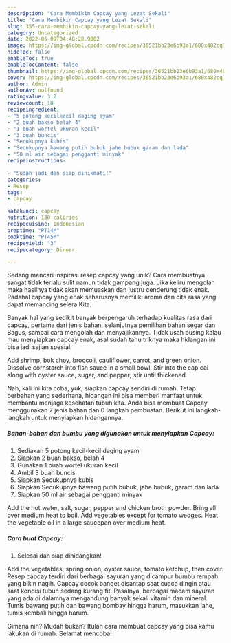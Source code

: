 ```yaml
---
description: "Cara Membikin Capcay yang Lezat Sekali"
title: "Cara Membikin Capcay yang Lezat Sekali"
slug: 355-cara-membikin-capcay-yang-lezat-sekali
category: Uncategorized
date: 2022-06-09T04:48:28.900Z
image: https://img-global.cpcdn.com/recipes/36521bb23e6b93a1/680x482cq70/capcay-foto-resep-utama.jpg
hideToc: false
enableToc: true
enableTocContent: false
thumbnail: https://img-global.cpcdn.com/recipes/36521bb23e6b93a1/680x482cq70/capcay-foto-resep-utama.jpg
cover: https://img-global.cpcdn.com/recipes/36521bb23e6b93a1/680x482cq70/capcay-foto-resep-utama.jpg
author: Admin
authorAv: notfound
ratingvalue: 3.2
reviewcount: 18
recipeingredient:
- "5 potong kecilkecil daging ayam"
- "2 buah bakso belah 4"
- "1 buah wortel ukuran kecil"
- "3 buah buncis"
- "Secukupnya kubis"
- "Secukupnya bawang putih bubuk jahe bubuk garam dan lada"
- "50 ml air sebagai pengganti minyak"
recipeinstructions:

- "Sudah jadi dan siap dinikmati!"
categories:
- Resep
tags:
- capcay

katakunci: capcay 
nutrition: 130 calories
recipecuisine: Indonesian
preptime: "PT14M"
cooktime: "PT45M"
recipeyield: "3"
recipecategory: Dinner

---
```





Sedang mencari inspirasi resep capcay yang unik? Cara membuatnya sangat tidak terlalu sulit namun tidak gampang juga. Jika keliru mengolah maka hasilnya tidak akan memuaskan dan justru cenderung tidak enak. Padahal capcay yang enak seharusnya memiliki aroma dan cita rasa yang dapat memancing selera Kita.





Banyak hal yang sedikit banyak berpengaruh terhadap kualitas rasa dari capcay, pertama dari jenis bahan, selanjutnya pemilihan bahan segar dan Bagus, sampai cara mengolah dan menyajikannya. Tidak usah pusing kalau mau menyiapkan capcay enak,      asal sudah tahu triknya maka hidangan ini bisa jadi sajian spesial.














Add shrimp, bok choy, broccoli, cauliflower, carrot, and green onion. Dissolve cornstarch into fish sauce in a small bowl. Stir into the cap cai along with oyster sauce, sugar, and pepper; stir until thickened.






Nah, kali ini kita coba, yuk, siapkan capcay sendiri di rumah. Tetap berbahan yang sederhana, hidangan ini bisa memberi manfaat untuk membantu menjaga kesehatan tubuh kita. Anda bisa membuat Capcay menggunakan 7 jenis bahan dan 0 langkah pembuatan. Berikut ini langkah-langkah untuk menyiapkan hidangannya.

<!--inarticleads1-->

##### Bahan-bahan dan bumbu yang digunakan untuk menyiapkan Capcay:

1. Sediakan 5 potong kecil-kecil daging ayam
1. Siapkan 2 buah bakso, belah 4
1. Gunakan 1 buah wortel ukuran kecil
1. Ambil 3 buah buncis
1. Siapkan Secukupnya kubis
1. Siapkan Secukupnya bawang putih bubuk, jahe bubuk, garam dan lada
1. Siapkan 50 ml air sebagai pengganti minyak


Add the hot water, salt, sugar, pepper and chicken broth powder. Bring all over medium heat to boil. Add vegetables except for tomato wedges. Heat the vegetable oil in a large saucepan over medium heat. 

<!--inarticleads2-->

##### Cara buat Capcay:


1. Selesai dan siap dihidangkan!

Add the vegetables, spring onion, oyster sauce, tomato ketchup, then cover. Resep capcay terdiri dari berbagai sayuran yang dicampur bumbu rempah yang bikin nagih. Capcay cocok banget disantap saat cuaca dingin atau saat kondisi tubuh sedang kurang fit. Pasalnya, berbagai macam sayuran yang ada di dalamnya mengandung banyak sekali vitamin dan mineral. Tumis bawang putih dan bawang bombay hingga harum, masukkan jahe, tumis kembali hingga harum. 

Gimana nih? Mudah bukan? Itulah cara membuat capcay yang bisa kamu lakukan di rumah. Selamat mencoba!
